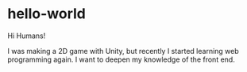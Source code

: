 # hello-world

Hi Humans!

I was making a 2D game with Unity, but recently I started learning web programming again.
I want to deepen my knowledge of the front end.
